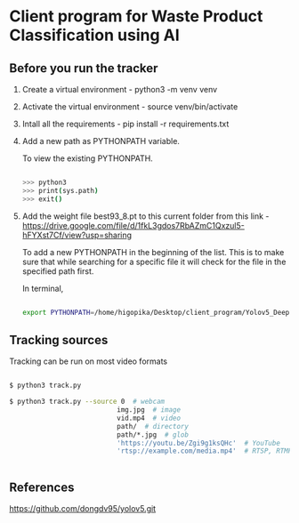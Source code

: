 # Client program for Waste Product Classification using AI

## Before you run the tracker


1. Create a virtual environment - python3 -m venv venv

2. Activate the virtual environment - source venv/bin/activate

3. Intall all the requirements - pip install -r requirements.txt

4. Add a new path as PYTHONPATH variable. 

   To view the existing PYTHONPATH.
   ```bash
   
   >>> python3 
   >>> print(sys.path)
   >>> exit()
   
   ```
5. Add the weight file best93_8.pt to this current folder from this link - https://drive.google.com/file/d/1fkL3gdos7RbAZmC1Qxzul5-hFYXst7Cf/view?usp=sharing
   
   To add a new PYTHONPATH in the beginning of the list. This is to make sure that while searching for a specific file it will check for the file in the specified path first. 
   
   In terminal, 
   
   ```bash
   
   export PYTHONPATH=/home/higopika/Desktop/client_program/Yolov5_DeepSort_Pytorch/venv/lib/python3.9/site-packages:$PYTHONPATH
   
   ```


## Tracking sources

Tracking can be run on most video formats

```bash

$ python3 track.py

$ python3 track.py --source 0  # webcam
                           img.jpg  # image
                           vid.mp4  # video
                           path/  # directory
                           path/*.jpg  # glob
                           'https://youtu.be/Zgi9g1ksQHc'  # YouTube
                           'rtsp://example.com/media.mp4'  # RTSP, RTMP, HTTP stream
                         
```


## References 

https://github.com/dongdv95/yolov5.git


